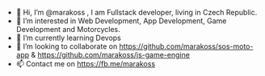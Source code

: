 - 👋 Hi, I’m @marakoss , I am Fullstack developer, living in Czech Republic.
- 👀 I’m interested in Web Development, App Development, Game Development and Motorcycles.
- 🌱 I’m currently learning Devops
- 💞️ I’m looking to collaborate on https://github.com/marakoss/sos-moto-app & https://github.com/marakoss/js-game-engine
- 📫 Contact me on https://fb.me/marakoss

<!---
marakoss/marakoss is a ✨ special ✨ repository because its `README.md` (this file) appears on your GitHub profile.
You can click the Preview link to take a look at your changes.
--->
